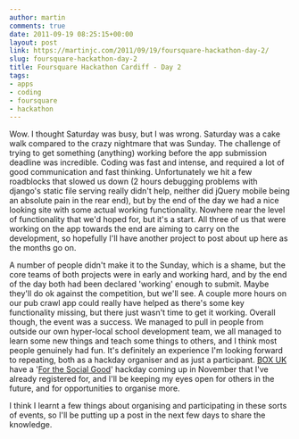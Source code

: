 ```yaml
---
author: martin
comments: true
date: 2011-09-19 08:25:15+00:00
layout: post
link: https://martinjc.com/2011/09/19/foursquare-hackathon-day-2/
slug: foursquare-hackathon-day-2
title: Foursquare Hackathon Cardiff - Day 2
tags:
- apps
- coding
- foursquare
- hackathon
---
```


Wow. I thought Saturday was busy, but I was wrong. Saturday was a cake walk compared to the crazy nightmare that was Sunday. The challenge of trying to get something (anything) working before the app submission deadline was incredible. Coding was fast and intense, and required a lot of good communication and fast thinking. Unfortunately we hit a few roadblocks that slowed us down (2 hours debugging problems with django's static file serving really didn't help, neither did jQuery mobile being an absolute pain in the rear end), but by the end of the day we had a nice looking site with some actual working functionality. Nowhere near the level of functionality that we'd hoped for, but it's a start. All three of us that were working on the app towards the end are aiming to carry on the development, so hopefully I'll have another project to post about up here as the months go on.

A number of people didn't make it to the Sunday, which is a shame, but the core teams of both projects were in early and working hard, and by the end of the day both had been declared 'working' enough to submit. Maybe they'll do ok against the competition, but we'll see. A couple more hours on our pub crawl app could really have helped as there's some key functionality missing, but there just wasn't time to get it working. Overall though, the event was a success. We managed to pull in people from outside our own hyper-local school development team, we all managed to learn some new things and teach some things to others, and I think most people genuinely had fun. It's definitely an experience I'm looking forward to repeating, both as a hackday organiser and as just a participant. [BOX UK](http://www.boxuk.com/) have a '[For the Social Good](http://hackday.boxuk.com/)' hackday coming up in November that I've already registered for, and I'll be keeping my eyes open for others in the future, and for opportunities to organise more.

I think I learnt a few things about organising and participating in these sorts of events, so I'll be putting up a post in the next few days to share the knowledge.
